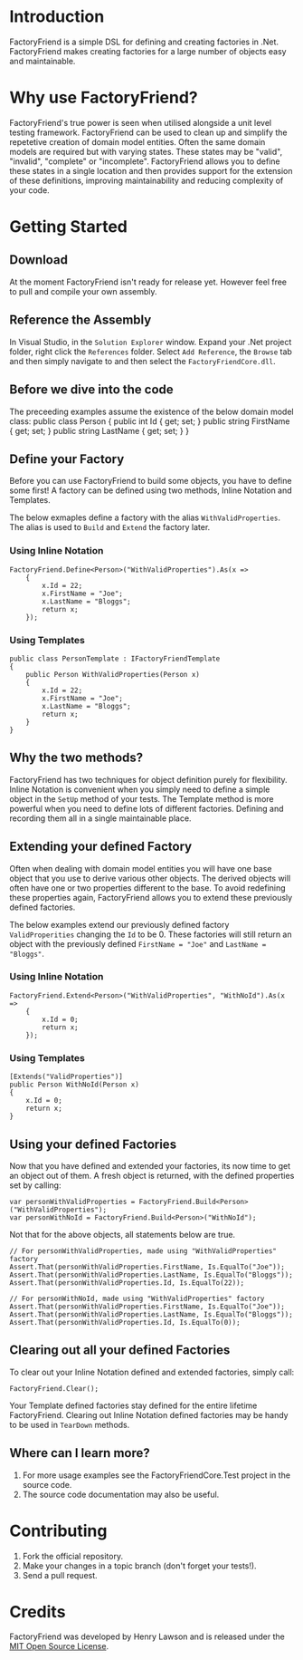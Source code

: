 # Introduction
FactoryFriend is a simple DSL for defining and creating factories in 
.Net. FactoryFriend makes creating factories for a large number of
objects easy and maintainable.

# Why use FactoryFriend?
FactoryFriend's true power is seen when utilised alongside a unit level
testing framework. FactoryFriend can be used to clean up and simplify
the repetetive creation of domain model entities. Often the same domain
models are required but with varying states. These states may be "valid",
"invalid", "complete" or "incomplete". FactoryFriend allows you to
define these states in a single location and then provides support for the
extension of these definitions, improving maintainability and reducing 
complexity of your code.

# Getting Started
## Download
At the moment FactoryFriend isn't ready for release yet. However feel 
free to pull and compile your own assembly.

## Reference the Assembly
In Visual Studio, in the `Solution Explorer` window. Expand your .Net 
project folder, right click the `References` folder. Select `Add Reference`, 
the `Browse` tab and then simply navigate to and then select the
`FactoryFriendCore.dll`.

## Before we dive into the code
The preceeding examples assume the existence of the below domain model class:
	public class Person
    {
        public int Id { get; set; }
        public string FirstName { get; set; }
        public string LastName { get; set; }
    }

## Define your Factory
Before you can use FactoryFriend to build some objects, you have to 
define some first! A factory can be defined using two methods, Inline
Notation and Templates.

The below exmaples define a factory with the alias `WithValidProperties`. The 
alias is used to `Build` and `Extend` the factory later.
### Using Inline Notation
	FactoryFriend.Define<Person>("WithValidProperties").As(x => 
		{
			x.Id = 22;
			x.FirstName = "Joe";
			x.LastName = "Bloggs";
			return x;
		});

### Using Templates
	public class PersonTemplate : IFactoryFriendTemplate
    {
        public Person WithValidProperties(Person x)
        {
            x.Id = 22;
            x.FirstName = "Joe";
            x.LastName = "Bloggs";
            return x;
        }
	}
	
## Why the two methods?
FactoryFriend has two techniques for object definition purely for flexibility. 
Inline Notation is convenient when you simply need to define a simple object
in the `SetUp` method of your tests. The Template method is more powerful
when you need to define lots of different factories. Defining and recording
them all in a single maintainable place.

## Extending your defined Factory
Often when dealing with domain model entities you will have one base object 
that you use to derive various other objects. The derived objects will often 
have one or two properties different to the base. To avoid redefining these
properties again, FactoryFriend allows you to extend these previously defined factories.

The below examples extend our previously defined factory `ValidProperities` changing
the `Id` to be 0. These factories will still return an object with the previously defined
`FirstName = "Joe"` and `LastName = "Bloggs"`.

### Using Inline Notation
	FactoryFriend.Extend<Person>("WithValidProperties", "WithNoId").As(x => 
		{
			x.Id = 0;
			return x;
		});

### Using Templates
	[Extends("ValidProperties")]
	public Person WithNoId(Person x)
	{
		x.Id = 0;
		return x;
	}

## Using your defined Factories
Now that you have defined and extended your factories, its now time to get an object
out of them. A fresh object is returned, with the defined properties set by calling:

	var personWithValidProperties = FactoryFriend.Build<Person>("WithValidProperties");
	var personWithNoId = FactoryFriend.Build<Person>("WithNoId");
	
Not that for the above objects, all statements below are true.

	// For personWithValidProperties, made using "WithValidProperties" factory
	Assert.That(personWithValidProperties.FirstName, Is.EqualTo("Joe"));
    Assert.That(personWithValidProperties.LastName, Is.EqualTo("Bloggs"));
    Assert.That(personWithValidProperties.Id, Is.EqualTo(22));
	
	// For personWithNoId, made using "WithValidProperties" factory
	Assert.That(personWithValidProperties.FirstName, Is.EqualTo("Joe"));
    Assert.That(personWithValidProperties.LastName, Is.EqualTo("Bloggs"));
    Assert.That(personWithValidProperties.Id, Is.EqualTo(0));
	
## Clearing out all your defined Factories
To clear out your Inline Notation defined and extended factories, simply call:

	FactoryFriend.Clear();
	
Your Template defined factories stay defined for the entire lifetime 
FactoryFriend. Clearing out Inline Notation defined factories may be handy
to be used in `TearDown` methods.

## Where can I learn more?
1. For more usage examples see the FactoryFriendCore.Test project in the source 
code.
2. The source code documentation may also be useful.

# Contributing
1. Fork the official repository.
2. Make your changes in a topic branch (don't forget your tests!).
3. Send a pull request.

# Credits
FactoryFriend was developed by Henry Lawson and is released under the [MIT Open Source License](http://www.opensource.org/licenses/MIT).

